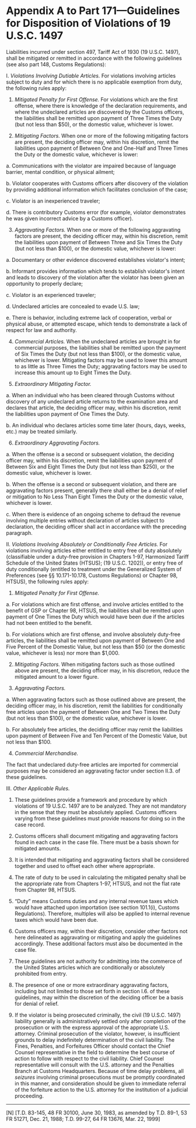 # Appendix A to Part 171—Guidelines for Disposition of Violations of 19 U.S.C. 1497


Liabilities incurred under section 497, Tariff Act of 1930 (19 U.S.C. 1497), shall be mitigated or remitted in accordance with the following guidelines (see also part 148, Customs Regulations):


I. *Violations Involving Dutiable Articles.* For violations involving articles subject to duty and for which there is no applicable exemption from duty, the following rules apply:


1. *Mitigated Penalty for First Offense.* For violations which are the first offense, where there is knowledge of the declaration requirements, and where the undeclared articles are discovered by the Customs officers, the liabilities shall be remitted upon payment of Three Times the Duty (but not less than $50), or the domestic value, whichever is lower.


2. *Mitigating Factors.* When one or more of the following mitigating factors are present, the deciding officer may, within his discretion, remit the liabilities upon payment of Between One and One-Half and Three Times the Duty or the domestic value, whichever is lower:


a. Communications with the violator are impaired because of language barrier, mental condition, or physical ailment;


b. Violator cooperates with Customs officers after discovery of the violation by providing additional information which facilitates conclusion of the case;


c. Violator is an inexperienced traveler;


d. There is contributory Customs error (for example, violator demonstrates he was given incorrect advice by a Customs officer).


3. *Aggravating Factors.* When one or more of the following aggravating factors are present, the deciding officer may, within his discretion, remit the liabilities upon payment of Between Three and Six Times the Duty (but not less than $100), or the domestic value, whichever is lower: 


a. Documentary or other evidence discovered establishes violator's intent;


b. Informant provides information which tends to establish violator's intent and leads to discovery of the violation after the violator has been given an opportunity to properly declare;


c. Violator is an experienced traveler;


d. Undeclared articles are concealed to evade U.S. law; 


e. There is behavior, including extreme lack of cooperation, verbal or physical abuse, or attempted escape, which tends to demonstrate a lack of respect for law and authority.


4. *Commercial Articles.* When the undeclared articles are brought in for commercial purposes, the liabilities shall be remitted upon the payment of Six Times the Duty (but not less than $100), or the domestic value, whichever is lower. Mitigating factors may be used to lower this amount to as little as Three Times the Duty; aggravating factors may be used to increase this amount up to Eight Times the Duty.


5. *Extraordinary Mitigating Factor.*

a. When an individual who has been cleared through Customs without discovery of any undeclared article returns to the examination area and declares that article, the deciding officer may, within his discretion, remit the liabilities upon payment of One Times the Duty.


b. An individual who declares articles some time later (hours, days, weeks, etc.) may be treated similarly.


6. *Extraordinary Aggravating Factors.*

a. When the offense is a second or subsequent violation, the deciding officer may, within his discretion, remit the liabilities upon payment of Between Six and Eight Times the Duty (but not less than $250), or the domestic value, whichever is lower.


b. When the offense is a second or subsequent violation, and there are aggravating factors present, generally there shall either be a denial of relief or mitigation to No Less Than Eight Times the Duty or the domestic value, whichever is lower.


c. When there is evidence of an ongoing scheme to defraud the revenue involving multiple entries without declaration of articles subject to declaration, the deciding officer shall act in accordance with the preceding paragraph.


II. *Violations Involving Absolutely or Conditionally Free Articles.* For violations involving articles either entitled to entry free of duty absolutely (classifiable under a duty-free provision in Chapters 1-97, Harmonized Tariff Schedule of the United States (HTSUS); (19 U.S.C. 1202)), or entry free of duty conditionally (entitled to treatment under the Generalized System of Preferences (see §§ 10.171-10.178, Customs Regulations) or Chapter 98, HTSUS), the following rules apply:


1. *Mitigated Penalty for First Offense.*

a. For violations which are first offense, and involve articles entitled to the benefit of GSP or Chapter 98, HTSUS, the liabilities shall be remitted upon payment of One Times the Duty which would have been due if the articles had not been entitled to the benefit.


b. For violations which are first offense, and involve absolutely duty-free articles, the liabilities shall be remitted upon payment of Between One and Five Percent of the Domestic Value, but not less than $50 (or the domestic value, whichever is less) nor more than $1,000.


2. *Mitigating Factors.* When mitigating factors such as those outlined above are present, the deciding officer may, in his discretion, reduce the mitigated amount to a lower figure.


3. *Aggravating Factors.*

a. When aggravating factors such as those outlined above are present, the deciding officer may, in his discretion, remit the liabilities for conditionally free articles upon the payment of Between One and Two Times the Duty (but not less than $100), or the domestic value, whichever is lower.


b. For absolutely free articles, the deciding officer may remit the liabilities upon payment of Between Five and Ten Percent of the Domestic Value, but not less than $100.


4. *Commercial Merchandise.*

The fact that undeclared duty-free articles are imported for commercial purposes may be considered an aggravating factor under section II.3. of these guidelines.


III. *Other Applicable Rules.*

1. These guidelines provide a framework and procedure by which violations of 19 U.S.C. 1497 are to be analyzed. They are not mandatory in the sense that they must be absolutely applied. Customs officers varying from these guidelines must provide reasons for doing so in the case record.


2. Customs officers shall document mitigating and aggravating factors found in each case in the case file. There must be a basis shown for mitigated amounts.


3. It is intended that mitigating and aggravating factors shall be considered together and used to offset each other where appropriate.


4. The rate of duty to be used in calculating the mitigated penalty shall be the appropriate rate from Chapters 1-97, HTSUS, and not the flat rate from Chapter 98, HTSUS.


5. “Duty” means Customs duties and any internal revenue taxes which would have attached upon importation (see section 101.1(i), Customs Regulations). Therefore, multiples will also be applied to internal revenue taxes which would have been due.


6. Customs officers may, within their discretion, consider other factors not here delineated as aggravating or mitigating and apply the guidelines accordingly. These additional factors must also be documented in the case file.


7. These guidelines are not authority for admitting into the commerce of the United States articles which are conditionally or absolutely prohibited from entry.


8. The presence of one or more extraordinary aggravating factors, including but not limited to those set forth in section I.6. of these guidelines, may within the discretion of the deciding officer be a basis for denial of relief.


9. If the violator is being prosecuted criminally, the civil (19 U.S.C. 1497) liability generally is administratively settled only after completion of the prosecution or with the express approval of the appropriate U.S. attorney. Criminal prosecution of the violator, however, is insufficient grounds to delay indefinitely determination of the civil liability. The Fines, Penalties, and Forfeitures Officer should contact the Chief Counsel representative in the field to determine the best course of action to follow with respect to the civil liability. Chief Counsel representative will consult with the U.S. attorney and the Penalties Branch at Customs Headquarters. Because of time delay problems, all *seizures* involving criminal prosecutions must be promptly coordinated in this manner, and consideration should be given to immediate referral of the forfeiture action to the U.S. attorney for the institution of a judicial proceeding.



---

[N] [T.D. 83-145, 48 FR 30100, June 30, 1983, as amended by T.D. 89-1, 53 FR 51271, Dec. 21, 1988; T.D. 99-27, 64 FR 13676, Mar. 22, 1999]




